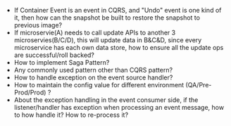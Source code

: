 - If Container Event is an event in CQRS, and "Undo" event is one kind of it, then how can the snapshot be built to restore the snapshot to previous image?
- If microservie(A) needs to call update APIs to another 3 microservies(B/C/D), this will update data in B&C&D, since every microservice has each own data store, how to ensure all the update ops are successful/roll backed?
- How to implement Saga Pattern?
- Any commonly used pattern other than CQRS pattern?
- How to handle exception on the event source handler?
- How to maintain the config value for different environment (QA/Pre-Prod/Prod) ?
- About the exception handling in the event consumer side,  if the listener/handler has exception when processing an event message, how to how handle it? How to re-process it?
